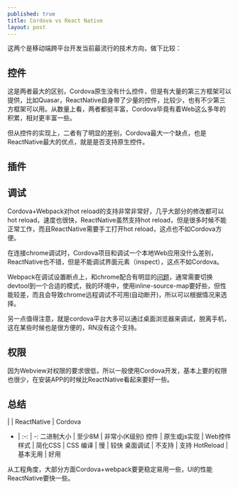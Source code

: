 ```yaml
---
published: true
title: Cordova vs React Native
layout: post
---
```


这两个是移动端跨平台开发当前最流行的技术方向，做下比较：

## 控件

这是两者最大的区别，Cordova原生没有什么控件，但是有大量的第三方框架可以提供，比如Quasar，ReactNative自身带了少量的控件，比较少，也有不少第三方框架可以用。从数量上看，两者都挺丰富，Cordova毕竟有着Web这么多年的积累，相对更丰富一些。

但从控件的实现上，二者有了明显的差别，Cordova最大一个缺点，也是ReactNative最大的优点，就是是否支持原生控件。

## 插件


## 调试
Cordova+Webpack对hot reload的支持非常非常好，几乎大部分的修改都可以hot reload，速度也很快，ReactNative虽然支持hot reload，但是很多时候不能正常工作，而且ReactNative需要手工打开hot reload，这点也不如Cordova方便。

在连接chrome调试时，Cordova项目和调试一个本地Web应用没什么差别，ReactNative也不错，但是不能调试界面元素（inspect），这点不如Cordova。

Webpack在调试设置断点上，和chrome配合有明显的[问题](https://github.com/webpack/webpack/issues/3165)，通常需要切换devtool到一个合适的模式，我的环境中，使用inline-source-map要好些，但性能较差，而且会导致chrome远程调试不可用(自动断开)，所以可以根据情况来选择。

另一点值得注意，就是cordova平台大多可以通过桌面浏览器来调试，脱离手机，这在某些时候也是很方便的，RN没有这个支持。

## 权限

因为Webview对权限的要求很低，所以一般使用Cordova开发，基本上要的权限也很少，在安装APP的时候比ReactNative看起来要好一些。

## 总结

| | ReactNative | Cordova
- | :-: | -:
二进制大小 | 至少8M | 非常小(K级别) 
控件 | 原生或js实现 | Web控件
样式 | 简化CSS | CSS
编译 | 慢 | 较快
桌面调试 | 不支持 | 支持
HotReload | 基本无用 | 好用

从工程角度，大部分方面Cordova+webpack要更稳定易用一些，UI的性能ReactNative要快一些。
